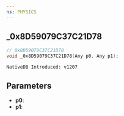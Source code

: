 ```yaml
---
ns: PHYSICS
---
```

## _0x8D59079C37C21D78

```c
// 0x8D59079C37C21D78
void _0x8D59079C37C21D78(Any p0, Any p1);
```

```
NativeDB Introduced: v1207
```

## Parameters
* **p0**:
* **p1**:
